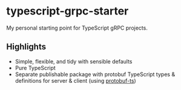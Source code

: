 # typescript-grpc-starter

My personal starting point for TypeScript gRPC projects.

## Highlights

- Simple, flexible, and tidy with sensible defaults
- Pure TypeScript
- Separate publishable package with protobuf TypeScript types & definitions for server & client (using [protobuf-ts](https://github.com/timostamm/protobuf-ts))
